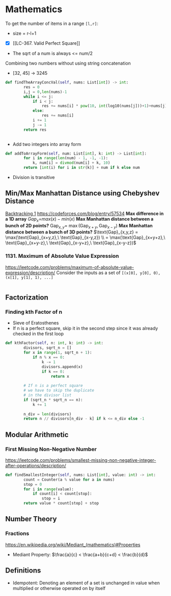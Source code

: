 ---
---
# Mathematics

To get the number of items in a range ``[l,r]``: 
- size = r-l+1

- [x] [[LC-367. Valid Perfect Square]] 
- The sqrt of a num is always <= num/2

Combining two numbers without using string concatenation
- [32, 45] -> 3245
```python
def findTheArrayConcVal(self, nums: List[int]) -> int:
        res = 0
        i,j = 0,len(nums)-1
        while i <= j:
            if i < j:
                res += nums[i] * pow(10, int(log10(nums[j]))+1)+nums[j]
            else:
                res += nums[i]
            i += 1
            j -= 1
        return res
            
```

- Add two integers into array form
```python
def addToArrayForm(self, num: List[int], k: int) -> List[int]:
        for i in range(len(num) - 1, -1, -1):
            k, num[i] = divmod(num[i] + k, 10)
        return [int(i) for i in str(k)] + num if k else num
```

- Division is transitive

## Min/Max Manhattan Distance using Chebyshev Distance
[Backtracking 1](</docs/Algorithms/Dynamic Programming/Backtracking 1.md>)
https://codeforces.com/blog/entry/57534
**Max difference in a 1D array**
$Gap_x$=$max⁡(x)−min⁡(x)$
**Max Manhattan distance between a bunch of 2D points?**
$\text{Gap}_{x,y}$= $\max(\text{Gap}_{x+y},\text{Gap}_{x-y})$ 
**Max Manhattan distance between a bunch of 3D points?**
$\text{Gap}_{x,y,z} = \max(\text{Gap}_{x+y,z},\ \text{Gap}_{x-y,z}) \\ = \max(\text{Gap}_{x+y+z},\ \text{Gap}_{x+y-z},\ \text{Gap}_{x-y+z},\ \text{Gap}_{x-y-z})$ 

### 1131. Maximum of Absolute Value Expression
https://leetcode.com/problems/maximum-of-absolute-value-expression/description/
Consider the inputs as a set of `[(x[0], y[0], 0), (x[1], y[1], 1), ...]`

```python
```

## Factorization

### Finding kth Factor of n
- Sieve of Eratosthenes
- If n is a perfect square, skip it in the second step since it was already checked in the first loop

```python
def kthFactor(self, n: int, k: int) -> int:
        divisors, sqrt_n = []
        for x in range(1, sqrt_n + 1):
            if n % x == 0:
                k -= 1
                divisors.append(x)
                if k == 0:
                    return x
        
        # If n is a perfect square
        # we have to skip the duplicate 
        # in the divisor list
        if (sqrt_n * sqrt_n == n):
            k += 1
                
        n_div = len(divisors)
        return n // divisors[n_div - k] if k <= n_div else -1
```


## Modular Arithmetic

### First Missing Non-Negative Number
https://leetcode.com/problems/smallest-missing-non-negative-integer-after-operations/description/

```python
def findSmallestInteger(self, nums: List[int], value: int) -> int:
        count = Counter(a % value for a in nums)
        stop = 0
        for i in range(value):
            if count[i] < count[stop]:
                stop = i
	    return value * count[stop] + stop
```




## Number Theory

### Fractions
https://en.wikipedia.org/wiki/Mediant_(mathematics)#Properties
- Mediant Property: $\frac{a}{c} < \frac{a+b}{c+d} < \frac{b}{d}$ 

## Definitions
- Idempotent: Denoting an element of a set is unchanged in value when multiplied or otherwise operated on by itself